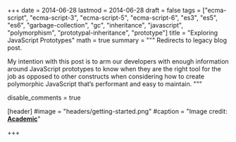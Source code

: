 +++
date = 2014-06-28
lastmod = 2014-06-28
draft = false
tags = ["ecma-script", "ecma-script-3", "ecma-script-5", "ecma-script-6", "es3", "es5", "es6", "garbage-collection", "gc", "inheritance", "javascript", "polymorphism", "prototypal-inheritance", "prototype"]
title = "Exploring JavaScript Prototypes"
math = true
summary = """
Redirects to legacy blog post.

My intention with this post is to arm our developers with enough information around JavaScript prototypes to know when they are the right tool for the job as opposed to other constructs when considering how to create polymorphic JavaScript that’s performant and easy to maintain.
"""

disable_comments = true

[header]
#image = "headers/getting-started.png"
#caption = "Image credit: [**Academic**](https://github.com/gcushen/hugo-academic/)"

+++

<html>
  <head>
    <title>Exploring JavaScript Prototypes</title>
    <link rel="canonical" href="https://binarymist.wordpress.com/2014/06/28/exploring-javascript-prototypes/"/>
    <meta http-equiv="content-type" content="text/html; charset=utf-8"/>
    <meta http-equiv="refresh" content="2; url=https://binarymist.wordpress.com/2014/06/28/exploring-javascript-prototypes/"/>
  </head>
</html>

